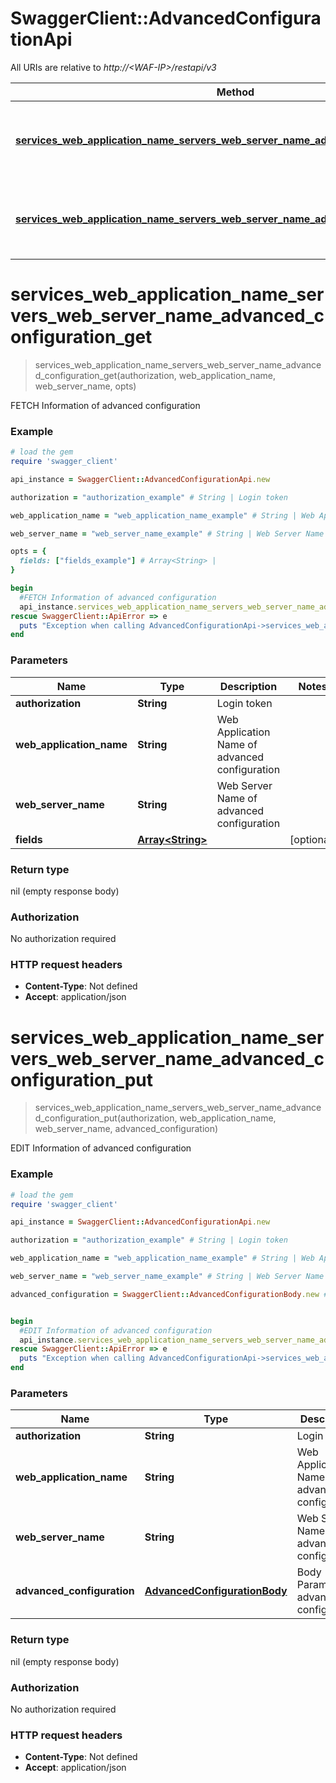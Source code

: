 # SwaggerClient::AdvancedConfigurationApi

All URIs are relative to *http://&lt;WAF-IP&gt;/restapi/v3*

Method | HTTP request | Description
------------- | ------------- | -------------
[**services_web_application_name_servers_web_server_name_advanced_configuration_get**](AdvancedConfigurationApi.md#services_web_application_name_servers_web_server_name_advanced_configuration_get) | **GET** /services/{Web Application Name}/servers/{Web Server Name}/advanced-configuration | FETCH Information of advanced configuration
[**services_web_application_name_servers_web_server_name_advanced_configuration_put**](AdvancedConfigurationApi.md#services_web_application_name_servers_web_server_name_advanced_configuration_put) | **PUT** /services/{Web Application Name}/servers/{Web Server Name}/advanced-configuration  | EDIT Information of advanced configuration


# **services_web_application_name_servers_web_server_name_advanced_configuration_get**
> services_web_application_name_servers_web_server_name_advanced_configuration_get(authorization, web_application_name, web_server_name, opts)

FETCH Information of advanced configuration



### Example
```ruby
# load the gem
require 'swagger_client'

api_instance = SwaggerClient::AdvancedConfigurationApi.new

authorization = "authorization_example" # String | Login token

web_application_name = "web_application_name_example" # String | Web Application Name of advanced configuration

web_server_name = "web_server_name_example" # String | Web Server Name of advanced configuration

opts = { 
  fields: ["fields_example"] # Array<String> | 
}

begin
  #FETCH Information of advanced configuration
  api_instance.services_web_application_name_servers_web_server_name_advanced_configuration_get(authorization, web_application_name, web_server_name, opts)
rescue SwaggerClient::ApiError => e
  puts "Exception when calling AdvancedConfigurationApi->services_web_application_name_servers_web_server_name_advanced_configuration_get: #{e}"
end
```

### Parameters

Name | Type | Description  | Notes
------------- | ------------- | ------------- | -------------
 **authorization** | **String**| Login token | 
 **web_application_name** | **String**| Web Application Name of advanced configuration | 
 **web_server_name** | **String**| Web Server Name of advanced configuration | 
 **fields** | [**Array&lt;String&gt;**](String.md)|  | [optional] 

### Return type

nil (empty response body)

### Authorization

No authorization required

### HTTP request headers

 - **Content-Type**: Not defined
 - **Accept**: application/json



# **services_web_application_name_servers_web_server_name_advanced_configuration_put**
> services_web_application_name_servers_web_server_name_advanced_configuration_put(authorization, web_application_name, web_server_name, advanced_configuration)

EDIT Information of advanced configuration



### Example
```ruby
# load the gem
require 'swagger_client'

api_instance = SwaggerClient::AdvancedConfigurationApi.new

authorization = "authorization_example" # String | Login token

web_application_name = "web_application_name_example" # String | Web Application Name of advanced configuration

web_server_name = "web_server_name_example" # String | Web Server Name of advanced configuration

advanced_configuration = SwaggerClient::AdvancedConfigurationBody.new # AdvancedConfigurationBody | Body Parameter of advanced configuration


begin
  #EDIT Information of advanced configuration
  api_instance.services_web_application_name_servers_web_server_name_advanced_configuration_put(authorization, web_application_name, web_server_name, advanced_configuration)
rescue SwaggerClient::ApiError => e
  puts "Exception when calling AdvancedConfigurationApi->services_web_application_name_servers_web_server_name_advanced_configuration_put: #{e}"
end
```

### Parameters

Name | Type | Description  | Notes
------------- | ------------- | ------------- | -------------
 **authorization** | **String**| Login token | 
 **web_application_name** | **String**| Web Application Name of advanced configuration | 
 **web_server_name** | **String**| Web Server Name of advanced configuration | 
 **advanced_configuration** | [**AdvancedConfigurationBody**](AdvancedConfigurationBody.md)| Body Parameter of advanced configuration | 

### Return type

nil (empty response body)

### Authorization

No authorization required

### HTTP request headers

 - **Content-Type**: Not defined
 - **Accept**: application/json



